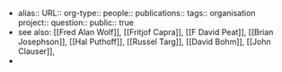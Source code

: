 - alias::
  URL::
  org-type::
  people::
  publications:: 
  tags:: organisation
  project::
  question::
  public:: true
- see also: [[Fred Alan Wolf]], [[Fritjof Capra]], [[F David Peat]], [[Brian Josephson]], [[Hal Puthoff]], [[Russel Targ]], [[David Bohm]], [[John Clauser]],
-